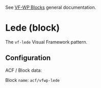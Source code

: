 See [VF-WP Blocks](/docs/blocks.md) general documentation.

# Lede (block)

The `vf-lede` Visual Framework pattern.

## Configuration

ACF / Block data:

Block `name`: `acf/vfwp-lede`
